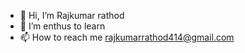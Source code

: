 - 👋 Hi, I’m Rajkumar rathod
- 👀 I’m enthus to learn
- 📫 How to reach me rajkumarrathod414@gmail.com

